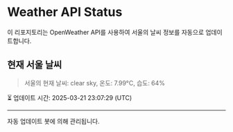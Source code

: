 
# Weather API Status

이 리포지토리는 OpenWeather API를 사용하여 서울의 날씨 정보를 자동으로 업데이트합니다.

## 현재 서울 날씨
> 서울의 현재 날씨: clear sky, 온도: 7.99°C, 습도: 64%

⏳ 업데이트 시간: 2025-03-21 23:07:29 (UTC)

---
자동 업데이트 봇에 의해 관리됩니다.
